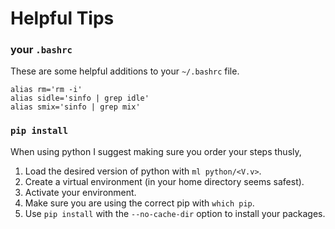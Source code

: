 # Helpful Tips


### your `.bashrc`

These are some helpful additions to your `~/.bashrc` file.
```
alias rm='rm -i'
alias sidle='sinfo | grep idle'
alias smix='sinfo | grep mix'
```



### `pip install`

When using python I suggest making sure you order your steps thusly,

1. Load the desired version of python with `ml python/<V.v>`.
2. Create a virtual environment (in your home directory seems safest).
3. Activate your environment.
4. Make sure you are using the correct pip with `which pip`. 
5. Use `pip install` with the `--no-cache-dir` option to install your
   packages.

